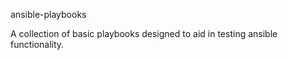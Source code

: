 ansible-playbooks

A collection of basic playbooks designed to aid in testing ansible functionality.
